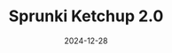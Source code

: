 ---
title: Sprunki Ketchup 2.0
slug: sprunki-ketchup-2.0
gameUrl: https://game.sprunkix.com/game/sprunki-katchup-2/index.html
ogImage: /images/sprunki-ketchup-2.jpg
date: 2024-12-28
position: 3
videosUrl:
    - url: https://www.youtube.com/embed/kuBbHV9kfRI?si=OzxexojXL5Gkze4d
---